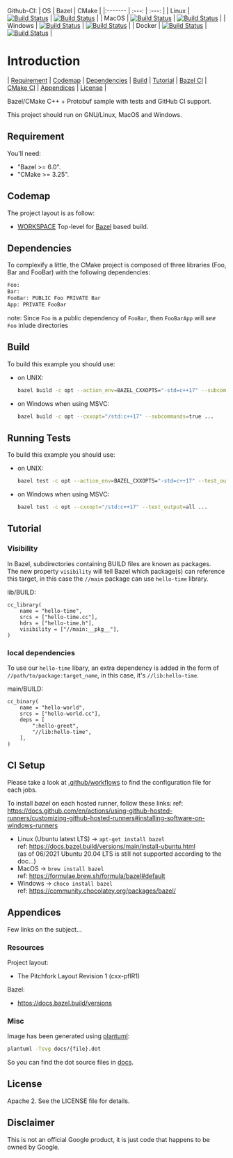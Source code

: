 Github-CI:
| OS      | Bazel | CMake |
|:------- | :---: | :---: |
| Linux   | [![Build Status][github_linux_bazel_status]][github_linux_bazel_link] | [![Build Status][github_linux_cmake_status]][github_linux_cmake_link] |
| MacOS   | [![Build Status][github_macos_bazel_status]][github_macos_bazel_link] | [![Build Status][github_macos_cmake_status]][github_macos_cmake_link] |
| Windows | [![Build Status][github_windows_bazel_status]][github_windows_bazel_link] | [![Build Status][github_windows_cmake_status]][github_windows_cmake_link] |
| Docker | [![Build Status][github_amd64_docker_bazel_status]][github_amd64_docker_bazel_link] | [![Build Status][github_amd64_docker_cmake_status]][github_amd64_docker_cmake_link] |

[github_linux_bazel_status]: https://github.com/Mizux/bazel-proto/actions/workflows/amd64_linux_bazel.yml/badge.svg
[github_linux_bazel_link]: https://github.com/Mizux/bazel-proto/actions/workflows/amd64_linux_bazel.yml
[github_macos_bazel_status]: https://github.com/Mizux/bazel-proto/actions/workflows/amd64_macos_bazel.yml/badge.svg
[github_macos_bazel_link]: https://github.com/Mizux/bazel-proto/actions/workflows/amd64_macos_bazel.yml
[github_windows_bazel_status]: https://github.com/Mizux/bazel-proto/actions/workflows/amd64_windows_bazel.yml/badge.svg
[github_windows_bazel_link]: https://github.com/Mizux/bazel-proto/actions/workflows/amd64_windows_bazel.yml
[github_amd64_docker_bazel_status]: https://github.com/Mizux/bazel-proto/actions/workflows/amd64_docker_bazel.yml/badge.svg
[github_amd64_docker_bazel_link]: https://github.com/Mizux/bazel-proto/actions/workflows/amd64_docker_bazel.yml

[github_linux_cmake_status]: https://github.com/Mizux/bazel-proto/actions/workflows/amd64_linux_cmake.yml/badge.svg
[github_linux_cmake_link]: https://github.com/Mizux/bazel-proto/actions/workflows/amd64_linux_cmake.yml
[github_macos_cmake_status]: https://github.com/Mizux/bazel-proto/actions/workflows/amd64_macos_cmake.yml/badge.svg
[github_macos_cmake_link]: https://github.com/Mizux/bazel-proto/actions/workflows/amd64_macos_cmake.yml
[github_windows_cmake_status]: https://github.com/Mizux/bazel-proto/actions/workflows/amd64_windows_cmake.yml/badge.svg
[github_windows_cmake_link]: https://github.com/Mizux/bazel-proto/actions/workflows/amd64_windows_cmake.yml
[github_amd64_docker_cmake_status]: https://github.com/Mizux/bazel-proto/actions/workflows/amd64_docker_cmake.yml/badge.svg
[github_amd64_docker_cmake_link]: https://github.com/Mizux/bazel-proto/actions/workflows/amd64_docker_cmake.yml

# Introduction

<nav for="project"> |
<a href="#requirement">Requirement</a> |
<a href="#codemap">Codemap</a> |
<a href="#dependencies">Dependencies</a> |
<a href="#build">Build</a> |
<a href="#tutorial">Tutorial</a> |
<a href="bazel/README.md">Bazel CI</a> |
<a href="cmake/README.md">CMake CI</a> |
<a href="#appendices">Appendices</a> |
<a href="#license">License</a> |
</nav>

Bazel/CMake C++ + Protobuf sample with tests and GitHub CI support.

This project should run on GNU/Linux, MacOS and Windows.

## Requirement

You'll need:

* "Bazel >= 6.0".
* "CMake >= 3.25".

## Codemap

The project layout is as follow:

* [WORKSPACE](WORKSPACE) Top-level for [Bazel](https://bazel.build) based build.

## Dependencies

To complexify a little, the CMake project is composed of three libraries (Foo, Bar and FooBar)
with the following dependencies:

```sh
Foo:
Bar:
FooBar: PUBLIC Foo PRIVATE Bar
App: PRIVATE FooBar
```

note: Since `Foo` is a public dependency of `FooBar`, then `FooBarApp` will
*see* `Foo` inlude directories

## Build

To build this example you should use:

* on UNIX:
  ```sh
  bazel build -c opt --action_env=BAZEL_CXXOPTS="-std=c++17" --subcommands=true ...
  ```

* on Windows when using MSVC:
  ```sh
  bazel build -c opt --cxxopt="/std:c++17" --subcommands=true ...
  ```

## Running Tests

To build this example you should use:

* on UNIX:
  ```sh
  bazel test -c opt --action_env=BAZEL_CXXOPTS="-std=c++17" --test_output=all ...
  ```

* on Windows when using MSVC:
  ```sh
  bazel test -c opt --cxxopt="/std:c++17" --test_output=all ...
  ```

## Tutorial
### Visibility

In Bazel, subdirectories containing BUILD files are known as packages.<br>
The new property `visibility` will tell Bazel which package(s) can reference this target, in this case the `//main` package can use `hello-time` library. 

lib/BUILD:
```bazel
cc_library(
    name = "hello-time",
    srcs = ["hello-time.cc"],
    hdrs = ["hello-time.h"],
    visibility = ["//main:__pkg__"],
)
```

### local dependencies

To use our `hello-time` libary, an extra dependency is added in the form of `//path/to/package:target_name`, in this case, it's `//lib:hello-time`.

main/BUILD:
```bazel
cc_binary(
    name = "hello-world",
    srcs = ["hello-world.cc"],
    deps = [
        ":hello-greet",
        "//lib:hello-time",
    ],
)
```

## CI Setup

Please take a look at [.github/workflows](.github/workflows) to find the configuration file for each jobs.

To install *bazel* on each hosted runner, follow these links:
ref: https://docs.github.com/en/actions/using-github-hosted-runners/customizing-github-hosted-runners#installing-software-on-windows-runners

* Linux (Ubuntu latest LTS) -> `apt-get install bazel`<br>
  ref: https://docs.bazel.build/versions/main/install-ubuntu.html<br>
  (as of 06/2021 Ubuntu 20.04 LTS is still not supported according to the doc...)
* MacOS -> `brew install bazel`<br>
  ref: https://formulae.brew.sh/formula/bazel#default
* Windows -> `choco install bazel`<br>
  ref: https://community.chocolatey.org/packages/bazel/

## Appendices

Few links on the subject...

### Resources

Project layout:
* The Pitchfork Layout Revision 1 (cxx-pflR1)

Bazel:
* https://docs.bazel.build/versions

### Misc

Image has been generated using [plantuml](http://plantuml.com/):
```bash
plantuml -Tsvg docs/{file}.dot
```
So you can find the dot source files in [docs](docs).

## License

Apache 2. See the LICENSE file for details.

## Disclaimer

This is not an official Google product, it is just code that happens to be
owned by Google.

